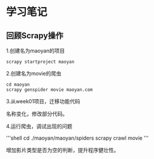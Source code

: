# 学习笔记

## 回顾Scrapy操作

1.创建名为maoyan的项目

```shell
scrapy startproject maoyan
```

2.创建名为movie的爬虫

```shell
cd maoyan
scrapy genspider movie maoyan.com
```

3.从week01项目，迁移功能代码

名称变化，修改部分代码。

4.运行爬虫，调试出现的问题

'''shell
cd ./maoyan/maoyan/spiders
scrapy crawl movie
'''

增加影片类型是否为空的判断，提升程序健壮性。
